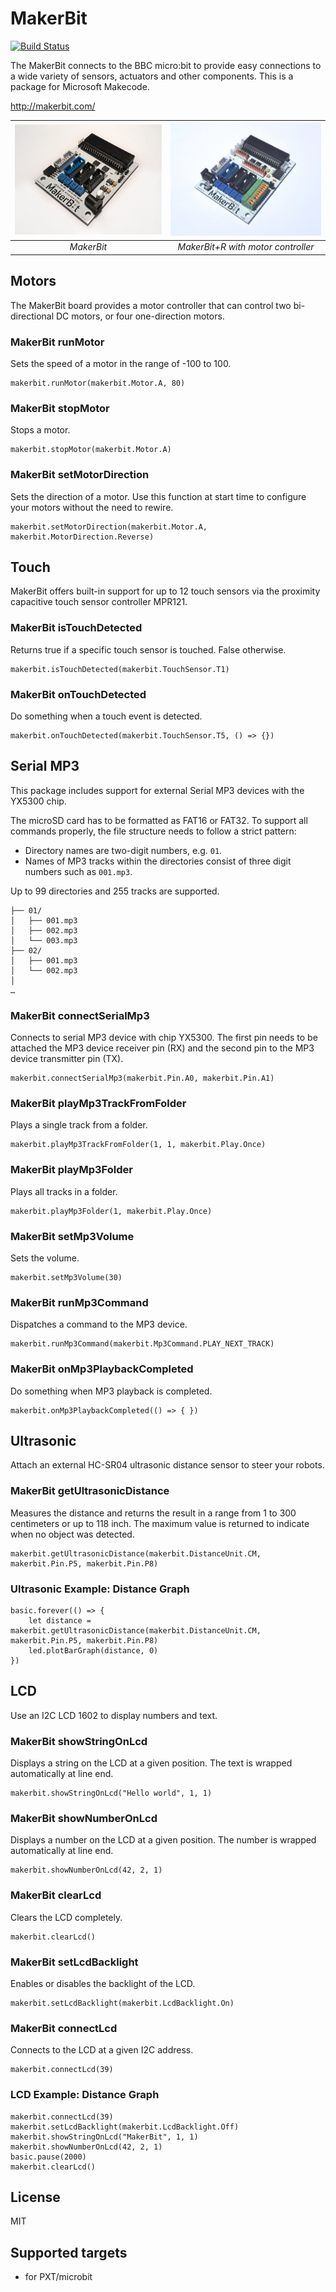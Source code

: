 # MakerBit

[![Build Status](https://travis-ci.org/1010Technologies/pxt-makerbit.svg?branch=master)](https://travis-ci.org/1010Technologies/pxt-makerbit)

The MakerBit connects to the BBC micro:bit to provide easy connections to a wide variety of sensors, actuators and other components. This is a package for Microsoft Makecode.

http://makerbit.com/

| ![MakerBit](https://github.com/1010Technologies/pxt-makerbit/raw/master/MakerBit.png "MakerBit") | ![MakerBit+R](https://github.com/1010Technologies/pxt-makerbit/raw/master/MakerBit+R.png "MakerBit+R")  |
|:--:|:--:|
| *MakerBit* | *MakerBit+R with motor controller* |


## Motors
The MakerBit board provides a motor controller that can control two bi-directional DC motors, or four one-direction motors.

### MakerBit runMotor
Sets the speed of a motor in the range of -100 to 100.
```sig
makerbit.runMotor(makerbit.Motor.A, 80)
```

### MakerBit stopMotor
Stops a motor.
```sig
makerbit.stopMotor(makerbit.Motor.A)
```

### MakerBit setMotorDirection
Sets the direction of a motor. Use this function at start time to configure your motors without the need to rewire.
```sig
makerbit.setMotorDirection(makerbit.Motor.A, makerbit.MotorDirection.Reverse)
```


## Touch
MakerBit offers built-in support for up to 12 touch sensors via the proximity capacitive touch sensor controller MPR121.

### MakerBit isTouchDetected
Returns true if a specific touch sensor is touched. False otherwise.
```sig
makerbit.isTouchDetected(makerbit.TouchSensor.T1)
```

### MakerBit onTouchDetected
Do something when a touch event is detected.
```sig
makerbit.onTouchDetected(makerbit.TouchSensor.T5, () => {})
```


## Serial MP3
This package includes support for external Serial MP3 devices with the YX5300 chip.

The microSD card has to be formatted as FAT16 or FAT32. To support all commands properly, the file structure needs to follow a strict pattern:
- Directory names are two-digit numbers, e.g. `01`.
- Names of MP3 tracks within the directories consist of three digit numbers such as `001.mp3`.

Up to 99 directories and 255 tracks are supported.

```
├── 01/
│   ├── 001.mp3
│   ├── 002.mp3
│   └── 003.mp3
├── 02/
│   ├── 001.mp3
│   └── 002.mp3
│
…
```

### MakerBit connectSerialMp3
Connects to serial MP3 device with chip YX5300. The first pin needs to be attached the MP3 device receiver pin (RX) and the second pin to the MP3 device transmitter pin (TX).
```sig
makerbit.connectSerialMp3(makerbit.Pin.A0, makerbit.Pin.A1)
```

### MakerBit playMp3TrackFromFolder
Plays a single track from a folder.
```sig
makerbit.playMp3TrackFromFolder(1, 1, makerbit.Play.Once)
```

### MakerBit playMp3Folder
Plays all tracks in a folder.
```sig
makerbit.playMp3Folder(1, makerbit.Play.Once)
```

### MakerBit setMp3Volume
Sets the volume.
```sig
makerbit.setMp3Volume(30)
```

### MakerBit runMp3Command
Dispatches a command to the MP3 device.
```sig
makerbit.runMp3Command(makerbit.Mp3Command.PLAY_NEXT_TRACK)
```

### MakerBit onMp3PlaybackCompleted
Do something when MP3 playback is completed.
```sig
makerbit.onMp3PlaybackCompleted(() => { })
```


## Ultrasonic
Attach an external HC-SR04 ultrasonic distance sensor to steer your robots.

### MakerBit getUltrasonicDistance
Measures the distance and returns the result in a range from 1 to 300 centimeters or up to 118 inch. The maximum value is returned to indicate when no object was detected.
```sig
makerbit.getUltrasonicDistance(makerbit.DistanceUnit.CM, makerbit.Pin.P5, makerbit.Pin.P8)
```

### Ultrasonic Example: Distance Graph
```blocks
basic.forever(() => {
    let distance = makerbit.getUltrasonicDistance(makerbit.DistanceUnit.CM, makerbit.Pin.P5, makerbit.Pin.P8)
    led.plotBarGraph(distance, 0)
})
```


## LCD
Use an I2C LCD 1602 to display numbers and text.

### MakerBit showStringOnLcd
Displays a string on the LCD at a given position. The text is wrapped automatically at line end.
```sig
makerbit.showStringOnLcd("Hello world", 1, 1)
```

### MakerBit showNumberOnLcd
Displays a number on the LCD at a given position. The number is wrapped automatically at line end.
```sig
makerbit.showNumberOnLcd(42, 2, 1)
```

### MakerBit clearLcd
Clears the LCD completely.
```sig
makerbit.clearLcd()
```

### MakerBit setLcdBacklight
Enables or disables the backlight of the LCD.
```sig
makerbit.setLcdBacklight(makerbit.LcdBacklight.On)
```

### MakerBit connectLcd
Connects to the LCD at a given I2C address.
```sig
makerbit.connectLcd(39)
```

### LCD Example: Distance Graph
```blocks
makerbit.connectLcd(39)
makerbit.setLcdBacklight(makerbit.LcdBacklight.Off)
makerbit.showStringOnLcd("MakerBit", 1, 1)
makerbit.showNumberOnLcd(42, 2, 1)
basic.pause(2000)
makerbit.clearLcd()
```

## License

MIT

## Supported targets

* for PXT/microbit
